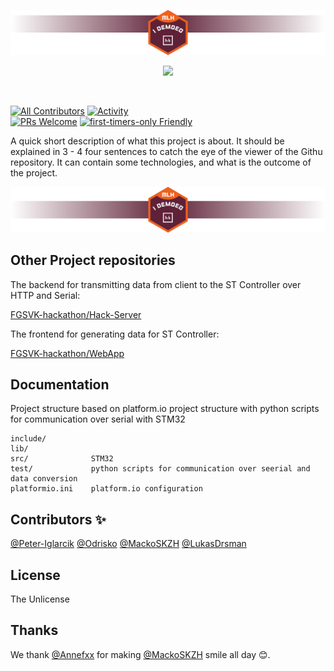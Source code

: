 <!-- 
This repository is to show the cool project you created.
To make it easier to present, we created this sample, which you can edit and use for your HK project.
-->

![image](.template_images/Top.png)

<p align="center">
  <a href="https://hackkosice.com">
    <img src="https://github.com/hackkosice/i-demoed-hk24/assets/41269745/156db290-9b9f-47b3-9268-3c7381081144" height="300px">
  </a>
</p>

&nbsp;

<!--
In the next part, we recommend displaying all important shields for your project: https://github.com/badges/shields
-->

[![All Contributors](https://img.shields.io/github/contributors/FGSVK-hackathon/fortisimm0-hk24?style=flat-square)](https://github.com/FGSVK-hackathon/fortisimm0-hk24/graphs/contributors)
[![Activity](https://img.shields.io/github/commit-activity/m/FGSVK-hackathon/fortisimm0-hk24?style=flat-square)](https://github.com/FGSVK-hackathon/fortisimm0-hk24/pulse)  
[![PRs Welcome](https://img.shields.io/badge/PRs-welcome-brightgreen.svg?style=flat-square)](http://makeapullrequest.com)
[![first-timers-only Friendly](https://img.shields.io/badge/first--timers--only-friendly-blue.svg)](http://www.firsttimersonly.com/)



A quick short description of what this project is about. It should be explained in
3 - 4 four sentences to catch the eye of the viewer of the Githu repository. 
It can contain some technologies, and what is the outcome of the project.

![image](.template_images/Mid.png)


## Other Project repositories

The backend for transmitting data from client to the ST Controller over HTTP and Serial:

[FGSVK-hackathon/Hack-Server](https://github.com/FGSVK-hackathon/Hack-Server)

The frontend for generating data for ST Controller:

[FGSVK-hackathon/WebApp](https://github.com/FGSVK-hackathon/WebApp)

## Documentation
Project structure based on platform.io project structure with python scripts for communication over serial with STM32

```
include/
lib/
src/              STM32
test/             python scripts for communication over seerial and data conversion
platformio.ini    platform.io configuration
```


## Contributors ✨

[@Peter-Iglarcik](https://www.github.com/Peter-Iglarcik)
[@Odrisko](https://www.github.com/Ondrisko)
[@MackoSKZH](https://www.github.com/MackoSKZH)
[@LukasDrsman](https://www.github.com/LukasDrsman)



## License
The Unlicense

## Thanks
We thank [@Annefxx](https://www.github.com/Annefxx) for making [@MackoSKZH](https://www.github.com/MackoSKZH) smile all day 😊.

